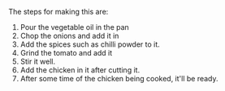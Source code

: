 The steps for making this are:
1) Pour the vegetable oil in the pan
2) Chop the onions and add it in
3) Add the spices such as chilli powder to it.
4) Grind the tomato and add it
5) Stir it well.
6) Add the chicken in it after cutting it.
7) After some time of the chicken being cooked, it'll be ready.